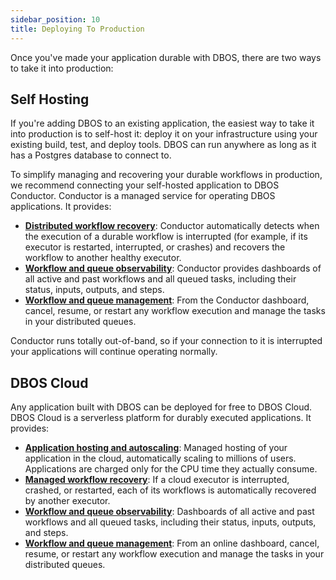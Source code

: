 ```yaml
---
sidebar_position: 10
title: Deploying To Production
---
```


Once you've made your application durable with DBOS, there are two ways to take it into production:

## Self Hosting

If you're adding DBOS to an existing application, the easiest way to take it into production is to self-host it: deploy it on your infrastructure using your existing build, test, and deploy tools.
DBOS can run anywhere as long as it has a Postgres database to connect to.

To simplify managing and recovering your durable workflows in production, we recommend connecting your self-hosted application to DBOS Conductor.
Conductor is a managed service for operating DBOS applications.
It provides:

- [**Distributed workflow recovery**](./self-hosting/workflow-recovery.md): Conductor automatically detects when the execution of a durable workflow is interrupted (for example, if its executor is restarted, interrupted, or crashes) and recovers the workflow to another healthy executor.
- [**Workflow and queue observability**](./self-hosting/workflow-management.md): Conductor provides dashboards of all active and past workflows and all queued tasks, including their status, inputs, outputs, and steps.
- [**Workflow and queue management**](./self-hosting/workflow-management.md): From the Conductor dashboard, cancel, resume, or restart any workflow execution and manage the tasks in your distributed queues.

Conductor runs totally out-of-band, so if your connection to it is interrupted your applications will continue operating normally.

## DBOS Cloud

Any application built with DBOS can be deployed for free to DBOS Cloud.
DBOS Cloud is a serverless platform for durably executed applications.
It provides:

- [**Application hosting and autoscaling**](./dbos-cloud/application-management.md): Managed hosting of your application in the cloud, automatically scaling to millions of users. Applications are charged only for the CPU time they actually consume.
- [**Managed workflow recovery**](./dbos-cloud/application-management.md): If a cloud executor is interrupted, crashed, or restarted, each of its workflows is automatically recovered by another executor.
- [**Workflow and queue observability**](./dbos-cloud/workflow-management.md): Dashboards of all active and past workflows and all queued tasks, including their status, inputs, outputs, and steps.
- [**Workflow and queue management**](./dbos-cloud/workflow-management.md): From an online dashboard, cancel, resume, or restart any workflow execution and manage the tasks in your distributed queues.